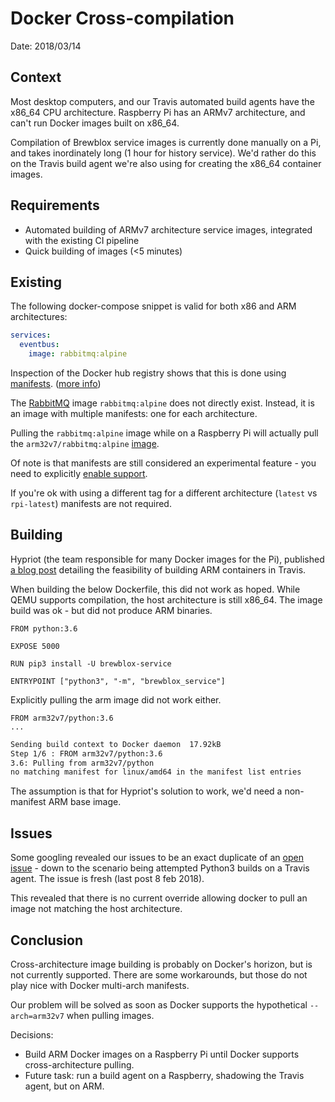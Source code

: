 # Docker Cross-compilation

Date: 2018/03/14

## Context

Most desktop computers, and our Travis automated build agents have the x86_64 CPU architecture.
Raspberry Pi has an ARMv7 architecture, and can't run Docker images built on x86_64.

Compilation of Brewblox service images is currently done manually on a Pi, and takes inordinately long (1 hour for history service).
We'd rather do this on the Travis build agent we're also using for creating the x86_64 container images.

## Requirements

* Automated building of ARMv7 architecture service images, integrated with the existing CI pipeline
* Quick building of images (<5 minutes)

## Existing

The following docker-compose snippet is valid for both x86 and ARM architectures:

```yaml
services:
  eventbus:
    image: rabbitmq:alpine
```

Inspection of the Docker hub registry shows that this is done using [manifests][2]. ([more info][4])

The [RabbitMQ][3] image `rabbitmq:alpine` does not directly exist. Instead, it is an image with multiple manifests: one for each architecture.

Pulling the `rabbitmq:alpine` image while on a Raspberry Pi will actually pull the `arm32v7/rabbitmq:alpine` [image][5].

Of note is that manifests are still considered an experimental feature - you need to explicitly [enable support][6].

If you're ok with using a different tag for a different architecture (`latest` vs `rpi-latest`) manifests are not required.

## Building

Hypriot (the team responsible for many Docker images for the Pi), published [a blog post][1] detailing the feasibility of building ARM containers in Travis.

When building the below Dockerfile, this did not work as hoped. While QEMU supports compilation, the host architecture is still x86_64. The image build was ok - but did not produce ARM binaries.

```docker
FROM python:3.6

EXPOSE 5000

RUN pip3 install -U brewblox-service

ENTRYPOINT ["python3", "-m", "brewblox_service"]
```

Explicitly pulling the arm image did not work either.

```docker
FROM arm32v7/python:3.6
...
```

```bash
Sending build context to Docker daemon  17.92kB
Step 1/6 : FROM arm32v7/python:3.6
3.6: Pulling from arm32v7/python
no matching manifest for linux/amd64 in the manifest list entries
```

The assumption is that for Hypriot's solution to work, we'd need a non-manifest ARM base image.

## Issues

Some googling revealed our issues to be an exact duplicate of an [open issue][7] - down to the scenario being attempted Python3 builds on a Travis agent. The issue is fresh (last post 8 feb 2018).

This revealed that there is no current override allowing docker to pull an image not matching the host architecture.

## Conclusion

Cross-architecture image building is probably on Docker's horizon, but is not currently supported.
There are some workarounds, but those do not play nice with Docker multi-arch manifests.

Our problem will be solved as soon as Docker supports the hypothetical `--arch=arm32v7` when pulling images.

Decisions:

* Build ARM Docker images on a Raspberry Pi until Docker supports cross-architecture pulling.
* Future task: run a build agent on a Raspberry, shadowing the Travis agent, but on ARM.

[1]: https://blog.hypriot.com/post/setup-simple-ci-pipeline-for-arm-images/
[2]: https://docs.docker.com/registry/spec/manifest-v2-2/#manifest-list
[3]: https://hub.docker.com/_/rabbitmq/
[4]: https://github.com/docker-library/official-images#architectures-other-than-amd64
[5]: https://hub.docker.com/r/arm32v7/rabbitmq/
[6]: https://docs.docker.com/engine/reference/commandline/cli/#configuration-files
[7]: https://github.com/docker/cli/issues/327
